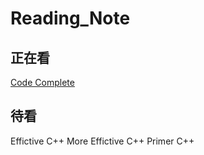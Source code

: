 # Reading_Note

## 正在看

[Code Complete](https://github.com/steven558877/Reading_Note/tree/master/Code%20Complete)
<!--stackedit_data:
eyJoaXN0b3J5IjpbMTA2MjE0NDgwMl19
-->

## 待看

Effictive C++
More Effictive C++
Primer C++

